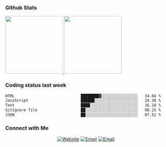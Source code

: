 
### Github Stats

<a href="https://github.com/lileixuan">
  <img height="180em" src="https://github-readme-stats.vercel.app/api?username=lileixuan&theme=buefy&show_icons=true" />
  <img height="180em" src="https://github-readme-stats.vercel.app/api/top-langs/?username=lileixuan&theme=buefy&layout=compact" />
</a>

### Coding status last week 

<!--START_SECTION:waka-->

```txt
HTML                             ████████▓░░░░░░░░░░░░░░░░   34.84 %
JavaScript                       ██████░░░░░░░░░░░░░░░░░░░   24.38 %
Text                             ████░░░░░░░░░░░░░░░░░░░░░   16.18 %
GitIgnore file                   ██░░░░░░░░░░░░░░░░░░░░░░░   08.15 %
JSON                             ██░░░░░░░░░░░░░░░░░░░░░░░   07.52 %
```

<!--END_SECTION:waka-->

### Connect with Me 

<p align="center">
<a href="https://www.koomu.cn/"><img alt="Website" src="https://img.shields.io/badge/Website-www.koomu.cn-blue?style=flat-square&logo=google-chrome"></a>
<a href="mailto:lileixuan@gmail.com"><img alt="Email" src="https://img.shields.io/badge/Email-lileixuan@gmail.com-blue?style=flat-square&logo=gmail"></a>
<a href="https://www.koomu.cn/rss/"><img alt="Email" src="https://img.shields.io/badge/RSS-www.koomu.cn%2Frss%2F-blue?style=flat-square&logo=rss"></a>


</p>
